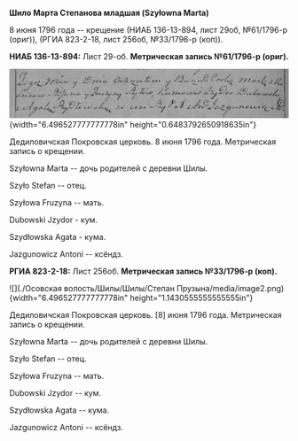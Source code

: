 **Шило Марта Степанова младшая (Szyłowna Marta)**

8 июня 1796 года -- крещение (НИАБ 136-13-894, лист 29об, №61/1796-р
(ориг)), (РГИА 823-2-18, лист 256об, №33/1796-р (коп)).

**НИАБ 136-13-894:** Лист 29-об. **Метрическая запись №61/1796-р
(ориг).**

![](./media/e1f150e3ce8980f36ddec03cd9934e9386bebe32.png){width="6.496527777777778in"
height="0.6483792650918635in"}

Дедиловичская Покровская церковь. 8 июня 1796 года. Метрическая запись о
крещении.

Szyłowna Marta -- дочь родителей с деревни Шилы.

Szyło Stefan -- отец.

Szyłowa Fruzyna -- мать.

Dubowski Jzydor - кум.

Szydłowska Agata - кума.

Jazgunowicz Antoni -- ксёндз.

**РГИА 823-2-18:** Лист 256об. **Метрическая запись №33/1796-р (коп).**

![](./Осовская волость/Шилы/Шилы/Степан Прузына/media/image2.png){width="6.496527777777778in"
height="1.1430555555555555in"}

Дедиловичская Покровская церковь. \[8\] июня 1796 года. Метрическая
запись о крещении.

Szyłowna Marta -- дочь родителей с деревни Шилы.

Szyło Stefan -- отец.

Szyłowa Fruzyna -- мать.

Dubowski Jzydor -- кум.

Szydłowska Agata -- кума.

Jazgunowicz Antoni -- ксёндз.
